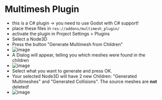 # Multimesh Plugin
- this is a C# plugin -> you need to use Godot with C# support!
- place these files in `res://addons/multimesh_plugin/`
- activate the plugin in Project Settings > Plugins
- Select a Node3D
- Press the button "Generate Multimesh from Children"
- ![image](https://github.com/user-attachments/assets/7dd27eec-6b48-428b-a57c-89d8aab6aecd)
- A Dialog will appear, telling you which meshes were found in the children
- ![image](https://github.com/user-attachments/assets/f2342fd2-ba2b-438b-9bbe-900e760e4520)
- Select what you want to generate and press OK.
- Your selected Node3D will have 2 new Children: "Generated Multimeshes" and "Generated Collisions". The source meshes are **not** deleted!
- ![image](https://github.com/user-attachments/assets/fa6b8149-5295-4251-a308-501ec583d8dc)
